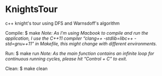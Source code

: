 # KnightsTour
c++ knight's tour using DFS and Warnsdoff's algorithm

Compile:
$ make
*Note: As I’m using Macbook to compile and run the application, I use the C++11 compiler “clang++ -stdlib=libc++ -std=gnu++11” in Makefile, this might change with different environments.*

Run:
$ make run
*Note: As the main function contains an infinite loop for continuous running cycles, please hit “Control + C” to exit.*

Clean:
$ make clean
